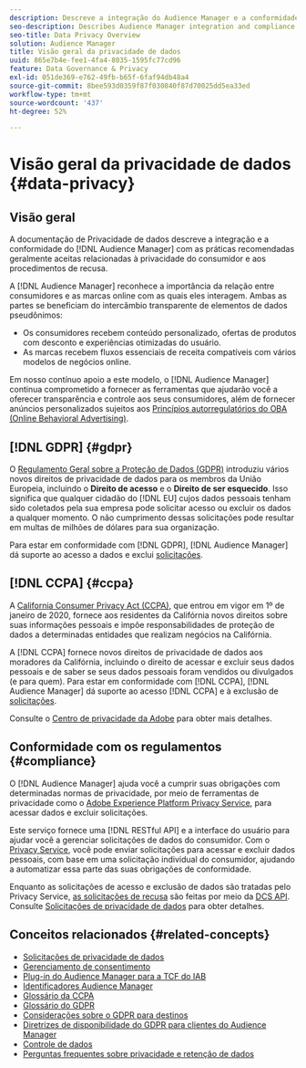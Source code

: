```yaml
---
description: Descreve a integração do Audience Manager e a conformidade com as práticas recomendadas geralmente aceitas relacionadas à privacidade do consumidor e aos procedimentos de recusa.
seo-description: Describes Audience Manager integration and compliance with generally accepted best practices related to consumer privacy and opt-out procedures.
seo-title: Data Privacy Overview
solution: Audience Manager
title: Visão geral da privacidade de dados
uuid: 865e7b4e-fee1-4fa4-8035-1595fc77cd96
feature: Data Governance & Privacy
exl-id: 051de369-e762-49fb-b65f-6faf94db48a4
source-git-commit: 8bee593d0359f87f030840f87d70025dd5ea33ed
workflow-type: tm+mt
source-wordcount: '437'
ht-degree: 52%

---
```


# Visão geral da privacidade de dados {#data-privacy}

## Visão geral

A documentação de Privacidade de dados descreve a integração e a conformidade do [!DNL Audience Manager] com as práticas recomendadas geralmente aceitas relacionadas à privacidade do consumidor e aos procedimentos de recusa.

A [!DNL Audience Manager] reconhece a importância da relação entre consumidores e as marcas online com as quais eles interagem. Ambas as partes se beneficiam do intercâmbio transparente de elementos de dados pseudônimos:

* Os consumidores recebem conteúdo personalizado, ofertas de produtos com desconto e experiências otimizadas do usuário.
* As marcas recebem fluxos essenciais de receita compatíveis com vários modelos de negócios online.

Em nosso contínuo apoio a este modelo, o [!DNL Audience Manager] continua comprometido a fornecer as ferramentas que ajudarão você a oferecer transparência e controle aos seus consumidores, além de fornecer anúncios personalizados sujeitos aos [Princípios autorregulatórios do OBA (Online Behavioral Advertising)](https://www.iab.com/news/self-regulatory-principles-for-online-behavioral-advertising/).

## [!DNL GDPR] {#gdpr}

O [Regulamento Geral sobre a Proteção de Dados (GDPR)](https://gdpr.eu/data-privacy/) introduziu vários novos direitos de privacidade de dados para os membros da União Europeia, incluindo o **Direito de acesso** e o **Direito de ser esquecido**. Isso significa que qualquer cidadão do [!DNL EU] cujos dados pessoais tenham sido coletados pela sua empresa pode solicitar acesso ou excluir os dados a qualquer momento. O não cumprimento dessas solicitações pode resultar em multas de milhões de dólares para sua organização.

Para estar em conformidade com [!DNL GDPR], [!DNL Audience Manager] dá suporte ao acesso a dados e exclui [solicitações](data-privacy-requests.md).

## [!DNL CCPA] {#ccpa}

A [California Consumer Privacy Act (CCPA)](https://www.caprivacy.org/about), que entrou em vigor em 1º de janeiro de 2020, fornece aos residentes da Califórnia novos direitos sobre suas informações pessoais e impõe responsabilidades de proteção de dados a determinadas entidades que realizam negócios na Califórnia.

A [!DNL CCPA] fornece novos direitos de privacidade de dados aos moradores da Califórnia, incluindo o direito de acessar e excluir seus dados pessoais e de saber se seus dados pessoais foram vendidos ou divulgados (e para quem). Para estar em conformidade com [!DNL CCPA], [!DNL Audience Manager] dá suporte ao acesso [!DNL CCPA] e à exclusão de [solicitações](data-privacy-requests.md).

Consulte o [Centro de privacidade da Adobe](https://www.adobe.com/br/privacy/opt-out.html) para obter mais detalhes.

## Conformidade com os regulamentos {#compliance}

O [!DNL Audience Manager] ajuda você a cumprir suas obrigações com determinadas normas de privacidade, por meio de ferramentas de privacidade como o [Adobe Experience Platform Privacy Service](https://experienceleague.adobe.com/docs/experience-platform/privacy/home.html?lang=pt-BR), para acessar dados e excluir solicitações.

Este serviço fornece uma [!DNL RESTful API] e a interface do usuário para ajudar você a gerenciar solicitações de dados do consumidor. Com o [Privacy Service](https://experienceleague.adobe.com/docs/experience-platform/privacy/home.html?lang=pt-BR), você pode enviar solicitações para acessar e excluir dados pessoais, com base em uma solicitação individual do consumidor, ajudando a automatizar essa parte das suas obrigações de conformidade.

Enquanto as solicitações de acesso e exclusão de dados são tratadas pelo Privacy Service, [as solicitações de recusa](data-privacy-requests.md#opt-out-requests) são feitas por meio da [DCS API](../../api/dcs-intro/dcs-api-reference/dcs-api-reference-overview.md). Consulte [Solicitações de privacidade de dados](data-privacy-requests.md) para obter detalhes.

## Conceitos relacionados {#related-concepts}

* [Solicitações de privacidade de dados](data-privacy-requests.md)
* [Gerenciamento de consentimento](data-privacy-consent.md)
* [Plug-in do Audience Manager para a TCF do IAB](aam-iab-plugin.md)
* [Identificadores Audience Manager](data-privacy-ids.md)
* [Glossário da CCPA](aam-ccpa-glossary.md)
* [Glossário do GDPR](aam-gdpr-glossary.md)
* [Considerações sobre o GDPR para destinos](aam-gdpr-partners.md)
* [Diretrizes de disponibilidade do GDPR para clientes do Audience Manager](aam-gdpr-readiness.md)
* [Controle de dados](data-governance.md)
* [Perguntas frequentes sobre privacidade e retenção de dados](../../faq/faq-privacy.md)
